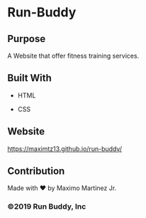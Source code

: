 # Run-Buddy


## Purpose

A Website that offer fitness training services.


## Built With

* HTML

* CSS


## Website

https://maximtz13.github.io/run-buddy/


## Contribution

Made with ❤️ by Maximo Martinez Jr.


### ©️2019 Run Buddy, Inc 
